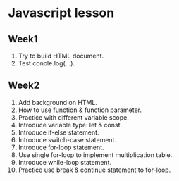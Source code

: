 # Javascript lesson
## Week1
 1. Try to build HTML document.
 2. Test conole.log(...).
## Week2
 1. Add background on HTML.
 2. How to use function & function parameter.
 3. Practice with different variable scope.
 4. Introduce variable type: let & const.
 5. Introduce if-else statement.
 6. Introduce switch-case statement.
 7. Introduce for-loop statement.
 8. Use single for-loop to implement multiplication table.
 9. Introduce while-loop statement.
 10. Practice use break & continue statement to for-loop.